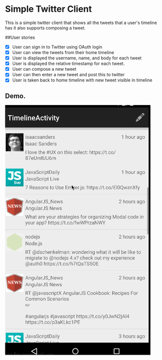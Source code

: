 # Simple Twitter Client
This is a simple twitter client that shows all the tweets that a user's timeline has it also supports composing a tweet.

##User stories
 * [x] User can sign in to Twitter using OAuth login
 * [x] User can view the tweets from their home timeline
 * [x] User is displayed the username, name, and body for each tweet
 * [x] User is displayed the relative timestamp for each tweet.
 * [x] User can compose a new tweet
 * [x] User can then enter a new tweet and post this to twitter
 * [x] User is taken back to home timeline with new tweet visible in timeline

## Demo.
![Demo](https://github.com/FrancisMengx/SimpleTwitterClient/blob/master/Demo.gif)
